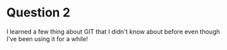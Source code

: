 # Question 2

I learned a few thing about GIT that I didn't know about before even though I've been using it for a while!

